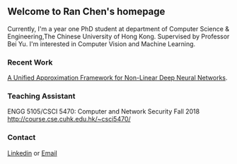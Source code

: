 ## Welcome to Ran Chen's homepage

Currently, I'm a year one PhD student at department of Computer Science & Engineering,The Chinese University of Hong Kong. Supervised by Professor Bei Yu. 
I'm interested in Computer Vision and Machine Learning. 

### Recent Work

[A Unified Approximation Framework for Non-Linear Deep Neural Networks](https://arxiv.org/pdf/1807.10119.pdf). 

### Teaching Assistant

ENGG 5105/CSCI 5470: Computer and Network Security
Fall 2018
http://course.cse.cuhk.edu.hk/~csci5470/

### Contact

[Linkedin](https://www.linkedin.com/in/chen-ran-391a17137/) or [Email](alexjohnny1207@gmail.com)
